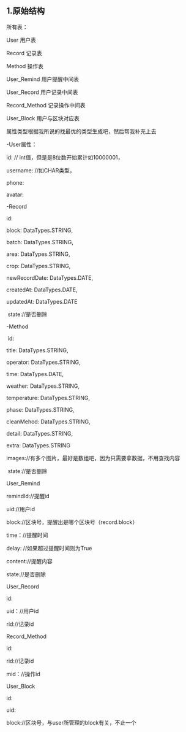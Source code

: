 ## 1.原始结构

所有表：

User 用户表

Record 记录表

Method 操作表

User_Remind 用户提醒中间表

User_Record 用户记录中间表

Record_Method 记录操作中间表

User_Block 用户与区块对应表

属性类型根据我所说的找最优的类型生成吧，然后帮我补充上去



-User属性：

id: // int值，但是是8位数开始累计如10000001，

username: //如CHAR类型，

phone:

avatar: 







-Record

id:

  block: DataTypes.STRING,

  batch: DataTypes.STRING,

  area: DataTypes.STRING,

  crop: DataTypes.STRING,

  newRecordDate: DataTypes.DATE,

  createdAt: DataTypes.DATE,

  updatedAt: DataTypes.DATE

​	state://是否删除



-Method

​	id:

  title: DataTypes.STRING,

  operator: DataTypes.STRING,

  time: DataTypes.DATE,

  weather: DataTypes.STRING,

  temperature: DataTypes.STRING,

  phase: DataTypes.STRING,

  cleanMehod: DataTypes.STRING,

  detail: DataTypes.STRING,

  extra: DataTypes.STRING

​	images://有多个图片，最好是数组吧，因为只需要拿数据，不用查找内容

​	state://是否删除



User_Remind



remindId://提醒id

uid://用户id

block://区块号，提醒出是哪个区块号（record.block）

time：//提醒时间

delay:  //如果超过提醒时间则为True

content://提醒内容

state://是否删除



User_Record

id:

uid：//用户id

rid://记录id



Record_Method

id:

rid://记录id

mid：//操作id







User_Block

id:

uid:

block://区块号，与user所管理的block有关，不止一个
